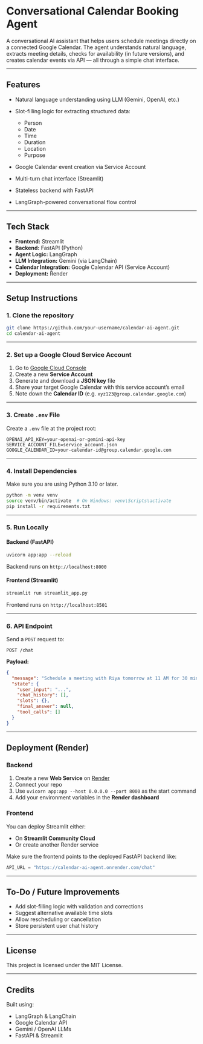 # Conversational Calendar Booking Agent

A conversational AI assistant that helps users schedule meetings directly on a connected Google Calendar. The agent understands natural language, extracts meeting details, checks for availability (in future versions), and creates calendar events via API — all through a simple chat interface.

---

## Features

* Natural language understanding using LLM (Gemini, OpenAI, etc.)
* Slot-filling logic for extracting structured data:

  * Person
  * Date
  * Time
  * Duration
  * Location
  * Purpose
* Google Calendar event creation via Service Account
* Multi-turn chat interface (Streamlit)
* Stateless backend with FastAPI
* LangGraph-powered conversational flow control

---

## Tech Stack

* **Frontend:** Streamlit
* **Backend:** FastAPI (Python)
* **Agent Logic:** LangGraph
* **LLM Integration:** Gemini (via LangChain)
* **Calendar Integration:** Google Calendar API (Service Account)
* **Deployment:** Render

---

## Setup Instructions

### 1. Clone the repository

```bash
git clone https://github.com/your-username/calendar-ai-agent.git
cd calendar-ai-agent
```

---

### 2. Set up a Google Cloud Service Account

1. Go to [Google Cloud Console](https://console.cloud.google.com/)
2. Create a new **Service Account**
3. Generate and download a **JSON key** file
4. Share your target Google Calendar with this service account’s email
5. Note down the **Calendar ID** (e.g. `xyz123@group.calendar.google.com`)

---

### 3. Create `.env` File

Create a `.env` file at the project root:

```env
OPENAI_API_KEY=your-openai-or-gemini-api-key
SERVICE_ACCOUNT_FILE=service_account.json
GOOGLE_CALENDAR_ID=your-calendar-id@group.calendar.google.com
```

---

### 4. Install Dependencies

Make sure you are using Python 3.10 or later.

```bash
python -m venv venv
source venv/bin/activate  # On Windows: venv\Scripts\activate
pip install -r requirements.txt
```

---

### 5. Run Locally

#### Backend (FastAPI)

```bash
uvicorn app:app --reload
```

Backend runs on `http://localhost:8000`

#### Frontend (Streamlit)

```bash
streamlit run streamlit_app.py
```

Frontend runs on `http://localhost:8501`

---

### 6. API Endpoint

Send a `POST` request to:

```
POST /chat
```

**Payload:**

```json
{
  "message": "Schedule a meeting with Riya tomorrow at 11 AM for 30 minutes in the conference room.",
  "state": {
    "user_input": "...",
    "chat_history": [],
    "slots": {},
    "final_answer": null,
    "tool_calls": []
  }
}
```

---

## Deployment (Render)

### Backend

1. Create a new **Web Service** on [Render](https://render.com/)
2. Connect your repo
3. Use `uvicorn app:app --host 0.0.0.0 --port 8000` as the start command
4. Add your environment variables in the **Render dashboard**

### Frontend

You can deploy Streamlit either:

* On **Streamlit Community Cloud**
* Or create another Render service

Make sure the frontend points to the deployed FastAPI backend like:

```python
API_URL = "https://calendar-ai-agent.onrender.com/chat"
```

---

## To-Do / Future Improvements

* Add slot-filling logic with validation and corrections
* Suggest alternative available time slots
* Allow rescheduling or cancellation
* Store persistent user chat history

---

## License

This project is licensed under the MIT License.

---

## Credits

Built using:

* LangGraph & LangChain
* Google Calendar API
* Gemini / OpenAI LLMs
* FastAPI & Streamlit

